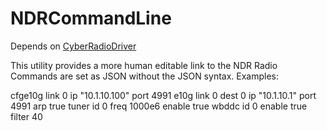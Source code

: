 # NDRCommandLine

Depends on [CyberRadioDriver](https://github.com/CyberRadio/CyberRadioDriver)

This utility provides a more human editable link to the NDR Radio
Commands are set as JSON without the JSON syntax. 
Examples:

cfge10g link 0 ip "10.1.10.100" port 4991
e10g link 0 dest 0 ip "10.1.10.1" port 4991 arp true
tuner id 0 freq 1000e6 enable true
wbddc id 0 enable true filter 40

